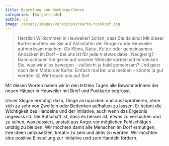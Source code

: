 ```yaml
---
title: Begrüßung von NeubürgerInnen
categories: [Bürgerrunde]
author: co
image: /assets/images/verein/postkarte-rosskopf.jpg
---
```


> Herzlich Willkommen in Heuweiler!
> Schön, dass Sie da sind! Mit dieser Karte möchten wir Sie auf Aktivitäten der Bürgerrunde Heuweiler aufmerksam machen. Ob Klima, Natur, Kultur oder gemeinsames Anpacken im Dorf – bei uns ist für jede:n etwas dabei.
> Neugierig? Dann schauen Sie gerne auf unserer Website vorbei und entdecken Sie, was wir alles bewegen - vielleicht ja bald gemeinsam?
> Und ganz nach dem Motto der Karte: Einfach mal bei uns melden – könnte ja gut werden! 😉
> Wir freuen uns auf Sie!

Mit diesen Worten haben wir in den letzten Tagen alle BewohnerInnen der neuen Häuser in Heuweiler mit Brief und Postkarte begrüsst.

Unser Slogan ermutigt dazu, Dinge anzupacken und auszuprobieren, ohne sich zu sehr von Zweifeln oder Bedenken aufhalten zu lassen. Er betont die Wichtigkeit des Handelns und der Initiative, auch wenn das Ergebnis ungewiss ist. Die Botschaft ist, dass es besser ist, etwas zu versuchen und zu sehen, was passiert, anstatt aus Angst vor möglichen Fehlschlägen untätig zu bleiben.
Wir möchten damit alle Menschen im Dorf ermutigen, ihre Ideen umzusetzen, kreativ zu sein und aktiv zu werden. Wir möchten eine positive Einstellung zur Initiative und zum Handeln fördern.
